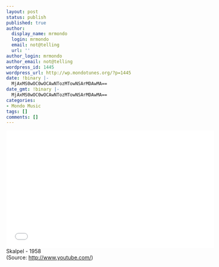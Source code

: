 ```yaml
---
layout: post
status: publish
published: true
author:
  display_name: mrmondo
  login: mrmondo
  email: not@telling
  url: ''
author_login: mrmondo
author_email: not@telling
wordpress_id: 1445
wordpress_url: http://wp.mondotunes.org/?p=1445
date: !binary |-
  MjAxMS0wOC0wOCAwNTozMTowNSArMDAwMA==
date_gmt: !binary |-
  MjAxMS0wOC0wOCAwNTozMTowNSArMDAwMA==
categories:
- Mondo Music
tags: []
comments: []
---
```

<iframe width="560" height="315" src="//www.youtube.com/embed/yul34a8AWic" frameborder="0"> </iframe>
Skalpel - 1958&#160;
<div class="attribution">(<span>Source:</span> <a href="http://www.youtube.com/">http://www.youtube.com/</a>)</div>

